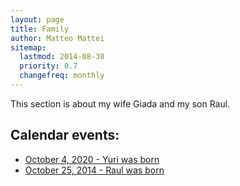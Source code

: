 ```yaml
---
layout: page 
title: Family 
author: Matteo Mattei
sitemap:
  lastmod: 2014-08-30
  priority: 0.7
  changefreq: monthly
---
```


This section is about my wife Giada and my son Raul.

Calendar events:
----------------

 - [October 4, 2020 - Yuri was born](/personal/family/2020-10-04_yuri-was-born)
 - [October 25, 2014 - Raul was born](/personal/family/2014-10-25_raul-was-born)
